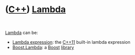 



 

 

 

 

 

([C++](Cpp.htm)) [Lambda](CppLambda.htm)
========================================

 

[Lambda](CppLambda.htm) can be:

-   [Lambda expression](CppLambdaExpression.htm): the [C++11](Cpp11.htm)
    built-in lambda expression
-   [Boost.Lambda](CppBoostLambda.htm): a [Boost](CppBoost.htm)
    [library](CppLibrary.htm)

 

 

 

 

 





 



